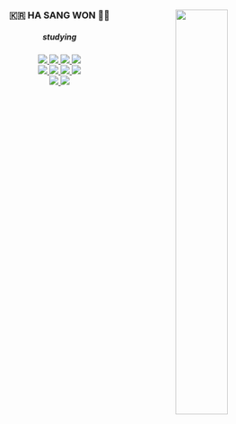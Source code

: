 <div align="center">
  
 <a href="#"><img align="right" width="43%" src="https://github-readme-stats.vercel.app/api/top-langs/?username=hasangwon&layout=compact"/></a>
 
 ###  🇰🇷 HA SANG WON 🙆🏻
 ##### studying
 <a href="#">
 <img src="https://img.shields.io/badge/HTML5-E34F26?style=for-the-badge&logo=HTML5&logoColor=white">
 <img src="https://img.shields.io/badge/CSS3-1572B6?style=for-the-badge&logo=CSS3&logoColor=white">
 <img src="https://img.shields.io/badge/JavaScript-F7DF1E?style=for-the-badge&logo=JavaScript&logoColor=white">
 <img src="https://img.shields.io/badge/TypeScript-3178C6?style=for-the-badge&logo=TypeScript&logoColor=white">
 <br>
 <img src="https://img.shields.io/badge/React-61DAFB?style=for-the-badge&logo=React&logoColor=white">
 <img src="https://img.shields.io/badge/Redux-764ABC?style=for-the-badge&logo=Redux#764ABC&logoColor=white">
 <img src="https://img.shields.io/badge/REACT%20Context-61DAFB?style=for-the-badge&logo=React&logoColor=white">
 <img src="https://img.shields.io/badge/Next.js-000000?style=for-the-badge&logo=Next.js&logoColor=white">
 <br>
 <img src="https://img.shields.io/badge/styled%20components-DB7093?style=for-the-badge&logo=styled-components&logoColor=white">
 <img src="https://img.shields.io/badge/Tailwind%20CSS-06B6D4?style=for-the-badge&logo=Tailwind%20CSS&logoColor=white">
 <br>
 <!-- <img src="https://img.shields.io/badge/Firebase-FFCA28?style=for-the-badge&logo=Firebase&logoColor=white">
 <img src="https://img.shields.io/badge/Node.js-339933?style=for-the-badge&logo=Node.js&logoColor=white">
 <img src="https://img.shields.io/badge/MySQL-4479A1?style=for-the-badge&logo=MySQL&logoColor=white">
 <img src="https://img.shields.io/badge/MongoDB-47A248?style=for-the-badge&logo=MongoDB&logoColor=white"> -->
 </a>
</div>

